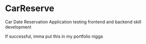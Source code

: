 # CarReserve
Car Date Reservation Application testing frontend and backend skill development

If successful, imma put this in my portfolio nigga
